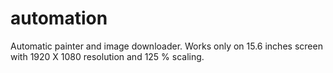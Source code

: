 # automation
Automatic painter and image downloader.
Works only on 15.6 inches screen with 1920 X 1080 resolution and 125 % scaling.
